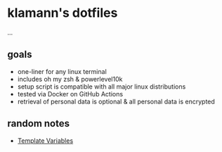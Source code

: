# klamann's dotfiles

...

## goals

* one-liner for any linux terminal
* includes oh my zsh & powerlevel10k
* setup script is compatible with all major linux distributions
* tested via Docker on GitHub Actions
* retrieval of personal data is optional & all personal data is encrypted

## random notes

* [Template Variables](https://github.com/twpayne/chezmoi/blob/master/docs/REFERENCE.md#template-variables)
